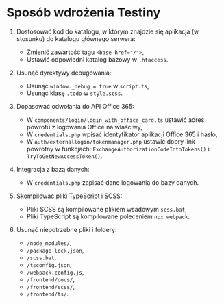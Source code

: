 # Sposób wdrożenia Testiny

1. Dostosować kod do katalogu, w którym znajdzie się aplikacja (w stosunku) do katalogu głównego serwera:
    * Zmienić zawartość tagu `<base href="/">`,
    * Ustawić odpowiedni katalog bazowy w `.htaccess`.

2. Usunąć dyrektywy debugowania:
    * Usunąć `window._debug = true` w `script.ts`,
    * Usunąć klasę `.todo` w `style.scss`.

3. Dopasować odwołania do API Office 365:
    * W `components/login/login_with_office_card.ts` ustawić adres powrotu z logowania Office na właściwy,
    * W `credentials.php` wpisać identyfikator aplikacji Office 365 i hasło,
    * W `auth/externallogin/tokenmanager.php` ustawić dobry link powrotny w funkcjach: `ExchangeAuthorizationCodeIntoTokens()` i `TryToGetNewAccessToken()`.

4. Integracja z bazą danych:
    * W `credentials.php` zapisać dane logowania do bazy danych.

5. Skompilować pliki TypeScript i SCSS:
    * Pliki SCSS są kompilowane plikiem wsadowym `scss.bat`,
    * Pliki TypeScript są kompilowane poleceniem `npx webpack`.

6. Usunąć niepotrzebne pliki i foldery:
    * `/node_modules/`,
    * `/package-lock.json`,
    * `/scss.bat`,
    * `/tsconfig.json`,
    * `/webpack.config.js`,
    * `/frontend/docs/`,
    * `/frontend/scss/`,
    * `/frontend/ts/`.